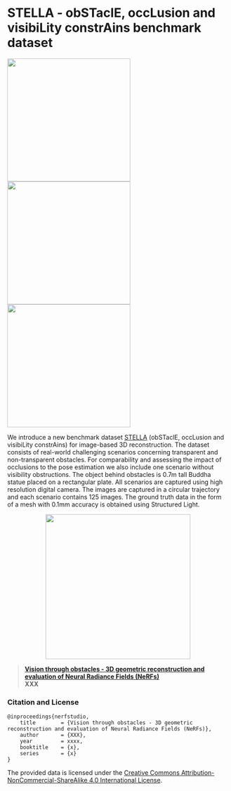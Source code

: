 # STELLA - obSTaclE, occLusion and visibiLity constrAins benchmark dataset
[<img src="https://github.com/sqirrel3/STELLA/blob/main/imgs/no-obstacle-trajectory.png" width="280"/>](no-obstacle-trajectory.png)
[<img src="https://github.com/sqirrel3/STELLA/blob/main/imgs/window-trajectory.png" width="280"/>](window-trajectory.png)
[<img src="https://github.com/sqirrel3/STELLA/blob/main/imgs/vegetation-trajectory.png" width="280"/>](vegetation-trajectory.png)

We introduce a new benchmark dataset [STELLA](https://drive.google.com/file/d/1cxkB6OB_vUkszVOANeU8848njFiuxY2W/view?usp=drive_link) (obSTaclE, occLusion and visibiLity constrAins) for image-based 3D reconstruction. The dataset consists of real-world challenging scenarios concerning transparent and non-transparent obstacles. For comparability and assessing the impact of occlusions to the pose estimation we also include one scenario without visibility obstructions. The object behind obstacles is 0.7m tall Buddha statue placed on a rectangular plate. All scenarios are captured using high resolution digital camera. The images are captured in a circular trajectory and each scenario contains 125 images. The ground truth data in the form of a mesh with 0.1mm accuracy is obtained using Structured Light.

<p align="center">
 <img src="https://github.com/sqirrel3/STELLA/blob/main/imgs/ground-truth-mesh.gif" width="330"/>
</p>

> [**Vision through obstacles - 3D geometric reconstruction and evaluation of Neural Radiance Fields (NeRFs)**](url) <br />
> **XXX**

### Citation and License
```
@inproceedings{nerfstudio,
	title        = {Vision through obstacles - 3D geometric reconstruction and evaluation of Neural Radiance Fields (NeRFs)},
	author       = {XXX},
	year         = xxxx,
	booktitle    = {x},
	series       = {x}
}

```

The provided data is licensed under the [Creative Commons Attribution-NonCommercial-ShareAlike 4.0 International License](https://creativecommons.org/licenses/by-nc-sa/4.0/).
